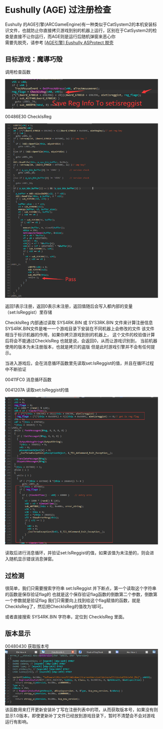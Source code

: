 # Eushully (AGE) 过注册检查

Eushully 的AGE引擎(ARCGameEngine)有一种类似于CatSystem2的本机安装标识文件，也就防止你直接拷贝游戏到别的机器上运行，区别在于CatSystem2的检查是直接不让你运行，而AGE则是运行后随机弹窗来恶心你  
需要先脱壳，请参考 [[AGE引擎] Eushully ASProtect 脱壳](https://github.com/Dir-A/Dir-A_Essays_MD/blob/main/%5BAGE%E5%BC%95%E6%93%8E%5D%20Eushully%20ASProtect%20%E8%84%B1%E5%A3%B3.md)
## 目标游戏：魔導巧殻
 调用检查函数

![1](https://github.com/Dir-A/Dir-A_Essays_MD/blob/main/image/%5BAGE%E5%BC%95%E6%93%8E%5DEushully%20%E8%BF%87%E6%B3%A8%E5%86%8C%E6%A3%80%E6%9F%A5/1.png)

 00486E30 CheckIsReg 

![2](https://github.com/Dir-A/Dir-A_Essays_MD/blob/main/image/%5BAGE%E5%BC%95%E6%93%8E%5DEushully%20%E8%BF%87%E6%B3%A8%E5%86%8C%E6%A3%80%E6%9F%A5/2.png)

返回1表示注册，返回0表示未注册，返回值随后会写入都内部的变量（set:IsReggist）里存储

CheckIsReg 内部通过读取 SYS4RK.BIN 或 SYS3RK.BIN 文件来计算注册信息
SYS4RK.BIN文件是唯一一个游戏目录下安装在不同机器上会修改的文件
该文件相当于标识机器的作用，如果你拷贝游戏到别的机器上，
这个文件的校验值计算后将会不能通过CheckIsReg
也就是说，会返回0，从而让游戏识别到，
当前机器使用的版本为未注册版本，也就是拷贝的盗版
但是此时游戏引擎并不会有任何提示。

当进入游戏后，会在消息循环函数里先读取set:IsReggist的值，并且在循环过程中不断验证

00411FC0 消息循环函数

0041207A 读取set:IsReggist的值

![3](https://github.com/Dir-A/Dir-A_Essays_MD/blob/main/image/%5BAGE%E5%BC%95%E6%93%8E%5DEushully%20%E8%BF%87%E6%B3%A8%E5%86%8C%E6%A3%80%E6%9F%A5/3.png)

读取后进行消息循环，并验证set:IsReggist的值，如果该值为未注册的，则会进入随机显示错误消息弹窗。

## 过检测

很简单，我们只需要搜索字符串 set:IsReggist 并下断点，第一个读取这个字符串的函数是保存验证flag的
也就是这个保存验证flag函数的倒数第二个参数，倒数第一个参数就是验证flag
我们只需要向上找到给这个flag赋值的函数，就是CheckIsReg了，然后把CheckIsReg的值改为1即可。

或者直接搜索 SYS4RK.BIN 字符串，定位到 CheckIsReg 里面。

## 版本显示
00480430 获取版本号  
![3](https://github.com/Dir-A/Dir-A_Essays_MD/blob/main/image/%5BAGE%E5%BC%95%E6%93%8E%5DEushully%20%E8%BF%87%E6%B3%A8%E5%86%8C%E6%A3%80%E6%9F%A5/4.png)  
该函数用来打开更新安装补丁写在注册列表中的项，从而获取版本号，如果没有则显示1.0版本，即使更新补丁文件已经放到游戏目录下，暂时不清楚会不会对游戏运行有影响。
